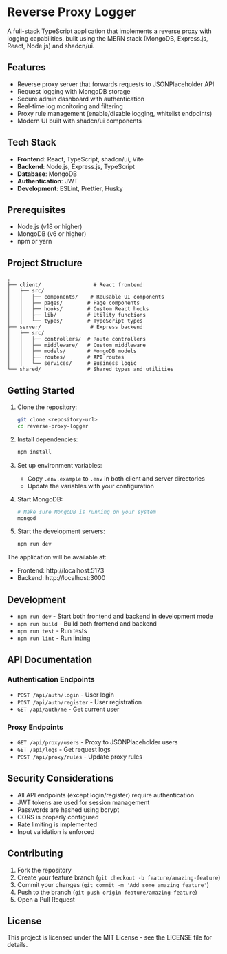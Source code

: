 # Reverse Proxy Logger

A full-stack TypeScript application that implements a reverse proxy with logging capabilities, built using the MERN stack (MongoDB, Express.js, React, Node.js) and shadcn/ui.

## Features

- Reverse proxy server that forwards requests to JSONPlaceholder API
- Request logging with MongoDB storage
- Secure admin dashboard with authentication
- Real-time log monitoring and filtering
- Proxy rule management (enable/disable logging, whitelist endpoints)
- Modern UI built with shadcn/ui components

## Tech Stack

- **Frontend**: React, TypeScript, shadcn/ui, Vite
- **Backend**: Node.js, Express.js, TypeScript
- **Database**: MongoDB
- **Authentication**: JWT
- **Development**: ESLint, Prettier, Husky

## Prerequisites

- Node.js (v18 or higher)
- MongoDB (v6 or higher)
- npm or yarn

## Project Structure

```
.
├── client/                 # React frontend
│   ├── src/
│   │   ├── components/    # Reusable UI components
│   │   ├── pages/        # Page components
│   │   ├── hooks/        # Custom React hooks
│   │   ├── lib/          # Utility functions
│   │   └── types/        # TypeScript types
├── server/                # Express backend
│   ├── src/
│   │   ├── controllers/  # Route controllers
│   │   ├── middleware/   # Custom middleware
│   │   ├── models/       # MongoDB models
│   │   ├── routes/       # API routes
│   │   └── services/     # Business logic
└── shared/               # Shared types and utilities
```

## Getting Started

1. Clone the repository:
   ```bash
   git clone <repository-url>
   cd reverse-proxy-logger
   ```

2. Install dependencies:
   ```bash
   npm install
   ```

3. Set up environment variables:
   - Copy `.env.example` to `.env` in both client and server directories
   - Update the variables with your configuration

4. Start MongoDB:
   ```bash
   # Make sure MongoDB is running on your system
   mongod
   ```

5. Start the development servers:
   ```bash
   npm run dev
   ```

The application will be available at:
- Frontend: http://localhost:5173
- Backend: http://localhost:3000

## Development

- `npm run dev` - Start both frontend and backend in development mode
- `npm run build` - Build both frontend and backend
- `npm run test` - Run tests
- `npm run lint` - Run linting

## API Documentation

### Authentication Endpoints

- `POST /api/auth/login` - User login
- `POST /api/auth/register` - User registration
- `GET /api/auth/me` - Get current user

### Proxy Endpoints

- `GET /api/proxy/users` - Proxy to JSONPlaceholder users
- `GET /api/logs` - Get request logs
- `POST /api/proxy/rules` - Update proxy rules

## Security Considerations

- All API endpoints (except login/register) require authentication
- JWT tokens are used for session management
- Passwords are hashed using bcrypt
- CORS is properly configured
- Rate limiting is implemented
- Input validation is enforced

## Contributing

1. Fork the repository
2. Create your feature branch (`git checkout -b feature/amazing-feature`)
3. Commit your changes (`git commit -m 'Add some amazing feature'`)
4. Push to the branch (`git push origin feature/amazing-feature`)
5. Open a Pull Request

## License

This project is licensed under the MIT License - see the LICENSE file for details. 